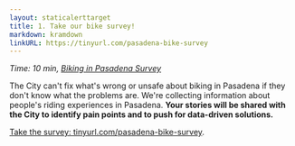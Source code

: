 ```yaml
---
layout: staticalerttarget
title: 1. Take our bike survey!
markdown: kramdown
linkURL: https://tinyurl.com/pasadena-bike-survey
---
```

*Time: 10 min, [Biking in Pasadena Survey](https://tinyurl.com/pasadena-bike-survey)*

The City can't fix what's wrong or unsafe about biking in Pasadena if they don't know what the problems are. We're collecting information about people's riding experiences in Pasadena. **Your stories will be shared with the City to identify pain points and to push for data-driven solutions.**

[Take the survey: tinyurl.com/pasadena-bike-survey](https://tinyurl.com/pasadena-bike-survey).

